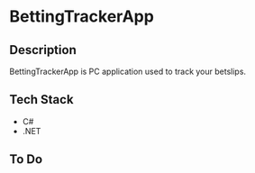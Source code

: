 # BettingTrackerApp



## Description

BettingTrackerApp is PC application used to track your betslips. 



## Tech Stack

- C#
- .NET



## To Do